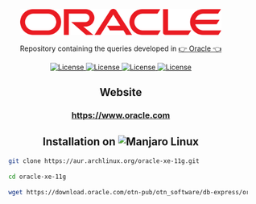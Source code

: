 <p align="center"><img src="oracle-6.svg" width="400"></p>

<p align="center">Repository containing the queries developed in <a href="https://www.oracle.com">👉 Oracle 👈</a></p>

<p align="center">
    <a href="https://opensource.org/licenses/MIT">
        <img alt="License" src="https://img.shields.io/badge/License-MIT-yellow.svg">
    </a>
    <a href="#">
        <img alt="License" src="https://img.shields.io/github/languages/count/MagicalStrangeQuark/Oracle">
    </a>
    <a href="#">
        <img alt="License" src="https://img.shields.io/github/last-commit/MagicalStrangeQuark/Oracle">
    </a>
    <a href="#">
        <img alt="License" src="https://img.shields.io/github/followers/MagicalStrangeQuark?style=social">
    </a>
</p>

<h2 align="center">Website</h2>

<h3 align="center">
    <a href="https://www.oracle.com">https://www.oracle.com</a>
</h3>

<h2 align="center">Installation on <img src="https://raw.githubusercontent.com/MagicalStrangeQuark/MongoDB/main/Manjaro-logo.svg" width=50 height=50 alt="Manjaro Linux"></h2>

```bash
    git clone https://aur.archlinux.org/oracle-xe-11g.git 
```

```bash
    cd oracle-xe-11g
```

```bash
    wget https://download.oracle.com/otn-pub/otn_software/db-express/oracle-database-xe-18c-1.0-1.x86_64.rpm
```